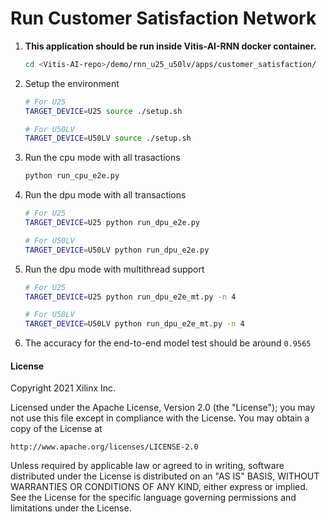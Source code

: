 # Run Customer Satisfaction Network

1. **This application should be run inside Vitis-AI-RNN docker container.**
    ```sh
    cd <Vitis-AI-repo>/demo/rnn_u25_u50lv/apps/customer_satisfaction/
    ```

1. Setup the environment
    ```sh
    # For U25
    TARGET_DEVICE=U25 source ./setup.sh

    # For U50LV
    TARGET_DEVICE=U50LV source ./setup.sh
    ```

1. Run the cpu mode with all trasactions
    ```sh
    python run_cpu_e2e.py
    ```

1. Run the dpu mode with all transactions
    ```sh
    # For U25
    TARGET_DEVICE=U25 python run_dpu_e2e.py

    # For U50LV
    TARGET_DEVICE=U50LV python run_dpu_e2e.py
    ```

1. Run the dpu mode with multithread support
    ```sh
    # For U25
    TARGET_DEVICE=U25 python run_dpu_e2e_mt.py -n 4

    # For U50LV
    TARGET_DEVICE=U50LV python run_dpu_e2e_mt.py -n 4
    ```

1. The accuracy for the end-to-end model test should be around `0.9565`

#### License
Copyright 2021 Xilinx Inc.

Licensed under the Apache License, Version 2.0 (the "License");
you may not use this file except in compliance with the License.
You may obtain a copy of the License at

    http://www.apache.org/licenses/LICENSE-2.0

Unless required by applicable law or agreed to in writing, software
distributed under the License is distributed on an "AS IS" BASIS,
WITHOUT WARRANTIES OR CONDITIONS OF ANY KIND, either express or implied.
See the License for the specific language governing permissions and
limitations under the License.
